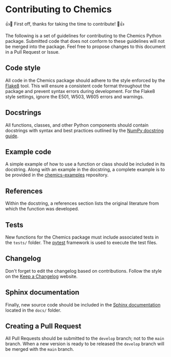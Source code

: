 # Contributing to Chemics

:+1::tada: First off, thanks for taking the time to contribute! :tada::+1:

The following is a set of guidelines for contributing to the Chemics Python package. Submitted code that does not conform to these guidelines will not be merged into the package. Feel free to propose changes to this document in a Pull Request or Issue.

## Code style

All code in the Chemics package should adhere to the style enforced by the [Flake8][f8] tool. This will ensure a consistent code format throughout the package and prevent syntax errors during development. For the Flake8 style settings, ignore the E501, W503, W605 errors and warnings.

## Docstrings

All functions, classes, and other Python components should contain docstrings with syntax and best practices outlined by the [NumPy docstring guide][np].

## Example code

A simple example of how to use a function or class should be included in its docstring. Along with an example in the docstring, a complete example is to be provided in the [chemics-examples][ce] repository.

## References

Within the docstring, a references section lists the original literature from which the function was developed.

## Tests

New functions for the Chemics package must include associated tests in the `tests/` folder. The [pytest][pt] framework is used to execute the test files.

## Changelog

Don't forget to edit the changelog based on contributions. Follow the style on the [Keep a Changelog][cl] website.

## Sphinx documentation

Finally, new source code should be included in the [Sphinx documentation][sd] located in the `docs/` folder.

## Creating a Pull Request

All Pull Requests should be submitted to the `develop` branch; not to the `main` branch. When a new version is ready to be released the `develop` branch will be merged with the `main` branch.

[f8]: https://pypi.org/project/flake8/
[np]: https://numpydoc.readthedocs.io/en/latest/format.html
[ce]: https://github.com/chemics/chemics-examples
[cl]: https://keepachangelog.com
[sd]: http://www.sphinx-doc.org/en/stable/
[pt]: https://docs.pytest.org/en/latest/
